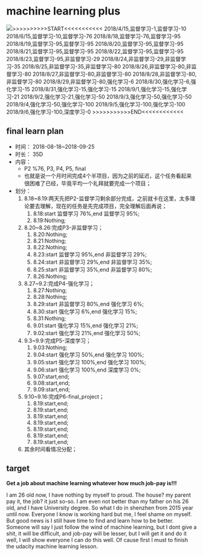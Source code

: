 # machine learning plus

![    >>>>>>>>>>START<<<<<<<<<<<
    2018/4/15,监督学习-1,监督学习-10
    2018/6/15,监督学习-10,监督学习-76
    2018/8/18,监督学习-76,监督学习-95
    2018/8/19,监督学习-95,监督学习-95
    2018/8/20,监督学习-95,监督学习-95
    2018/8/21,监督学习-95,监督学习-95
    2018/8/22,监督学习-95,监督学习-95
    2018/8/23,监督学习-95,非监督学习-29
    2018/8/24,非监督学习-29,非监督学习-35
    2018/8/25,非监督学习-35,非监督学习-80
    2018/8/26,非监督学习-80,非监督学习-80
    2018/8/27,非监督学习-80,非监督学习-80
    2018/8/28,非监督学习-80,非监督学习-80
    2018/8/29,非监督学习-80,强化学习-6
    2018/8/30,强化学习-6,强化学习-15
    2018/8/31,强化学习-15,强化学习-15
    2018/9/1,强化学习-15,强化学习-21
    2018/9/2,强化学习-21,强化学习-50
    2018/9/3,强化学习-50,强化学习-50
    2018/9/4,强化学习-50,强化学习-100
    2018/9/5,强化学习-100,强化学习-100
    2018/9/6,强化学习-100,深度学习-0
    >>>>>>>>>>>END<<<<<<<<<<<<](https://github.com/NemoHoHaloAi/machine-learning-plus/blob/master/study_daily.png)

## final learn plan
* 时间：
  2018-08-18~2018-09-25
* 时长：
  35D
* 内容：
  * P2 %76, P3, P4, P5, final
  * 也就是说一个月时间完成4个半项目，因为之前的延迟，这个任务看起来很困难了已经，毕竟平均一个礼拜就要完成一个项目；
* 划分：
  1. 8.18~8.19:两天先把P2-监督学习剩余部分完成，之前就卡在这里，太多理论要去理解，现在的任务是先完成项目，完全理解后面再说；
      1. 8.18:start 监督学习 76%,end 监督学习 95%;
      1. 8.19:Nothing;
  2. 8.20~8.26:完成P3-非监督学习；
      1. 8.20:Nothing;
      1. 8.21:Nothing;
      1. 8.22:Nothing;
      1. 8.23:start 监督学习 95%,end 非监督学习 29%;
      1. 8.24:start 非监督学习 29%,end 非监督学习 35%;
      1. 8.25:start 非监督学习 35%,end 非监督学习 80%;
      1. 8.26:Nothing;
  3. 8.27~9.2:完成P4-强化学习；
      1. 8.27:Nothing;
      1. 8.28:Nothing;
      1. 8.29:start 非监督学习 80%,end 强化学习 6%;
      1. 8.30:start 强化学习 6%,end 强化学习 15%;
      1. 8.31:Nothing;
      1. 9.01:start 强化学习 15%,end 强化学习 21%;
      1. 9.02:start 强化学习 21%,end 强化学习 50%;
  4. 9.3~9.9:完成P5-深度学习；
      1. 9.03:Nothing;
      1. 9.04:start 强化学习 50%,end 强化学习 100%;
      1. 9.05:start 强化学习 100%,end 强化学习 100%;
      1. 9.06:start 强化学习 100%,end 深度学习 0%;
      1. 9.07:start,end;
      1. 9.08:start,end;
      1. 9.09:start,end;
  5. 9.10~9.16:完成P6-final_project；
      1. 8.19:start,end;
      1. 8.19:start,end;
      1. 8.19:start,end;
      1. 8.19:start,end;
      1. 8.19:start,end;
      1. 8.19:start,end;
      1. 8.19:start,end;
  6. 其余时间看情况分配；

## target

**Get a job about machine learning whatever how much job-pay is!!!**

I am 26 old now, I have nothing by myself to proud. The house? my parent pay it, the job? it just so-so. I am even not better than my father on his 26 old, and I have University degree. So what I do in shenzhen from 2015 year until now. Everyone I know is working hard but me, I feel shame on myself. But good news is I still have time to find and learn how to be better. Someone will say I just follow the wind of machine learning, but I dont give a shit, it will be difficult, and job-pay will be lesser, but I will get it and do it well, I will show everyone I can do this well. Of cause first I must to finish the udacity machine learning lesson.

